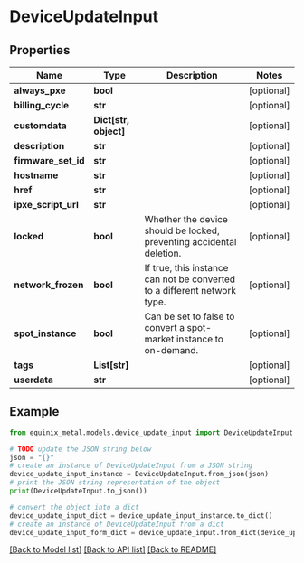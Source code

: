 # DeviceUpdateInput


## Properties

Name | Type | Description | Notes
------------ | ------------- | ------------- | -------------
**always_pxe** | **bool** |  | [optional] 
**billing_cycle** | **str** |  | [optional] 
**customdata** | **Dict[str, object]** |  | [optional] 
**description** | **str** |  | [optional] 
**firmware_set_id** | **str** |  | [optional] 
**hostname** | **str** |  | [optional] 
**href** | **str** |  | [optional] 
**ipxe_script_url** | **str** |  | [optional] 
**locked** | **bool** | Whether the device should be locked, preventing accidental deletion. | [optional] 
**network_frozen** | **bool** | If true, this instance can not be converted to a different network type. | [optional] 
**spot_instance** | **bool** | Can be set to false to convert a spot-market instance to on-demand. | [optional] 
**tags** | **List[str]** |  | [optional] 
**userdata** | **str** |  | [optional] 

## Example

```python
from equinix_metal.models.device_update_input import DeviceUpdateInput

# TODO update the JSON string below
json = "{}"
# create an instance of DeviceUpdateInput from a JSON string
device_update_input_instance = DeviceUpdateInput.from_json(json)
# print the JSON string representation of the object
print(DeviceUpdateInput.to_json())

# convert the object into a dict
device_update_input_dict = device_update_input_instance.to_dict()
# create an instance of DeviceUpdateInput from a dict
device_update_input_form_dict = device_update_input.from_dict(device_update_input_dict)
```
[[Back to Model list]](../README.md#documentation-for-models) [[Back to API list]](../README.md#documentation-for-api-endpoints) [[Back to README]](../README.md)


